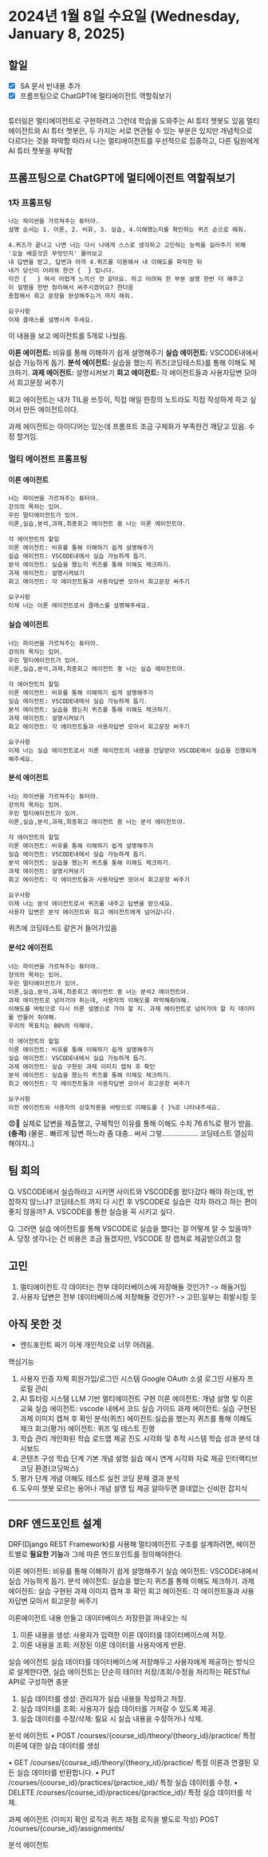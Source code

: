# 2024년 1월 8일 수요일 (Wednesday, January 8, 2025)
## 할일 
- [x] SA 문서 빈내용 추가
- [x] 프롬프팅으로 ChatGPT에 멀티에이전트 역할줘보기

##
튜터링은 멀티에이전트로 구현하려고 그런데 학습을 도와주는 AI 튜터 챗봇도 있음
멀티에이전트와 AI 튜터 챗봇은, 두 가지는 서로 연관될 수 있는 부분은 있지만 개념적으로 다르다는 것을 파악함
따라서 나는 멀티에이전트를 우선적으로 집중하고, 다른 팀원에게 AI 튜터 챗봇을 부탁함

## 프롬프팅으로 ChatGPT에 멀티에이전트 역할줘보기

### 1차 프롬프팅
```
너는 파이썬을 가르쳐주는 튜터야.
설명 순서는 1. 이론, 2. 비유, 3. 실습, 4.이해했는지를 확인하는 퀴즈 순으로 해줘.

4.퀴즈가 끝나고 나면 너는 다시 나에게 스스로 생각하고 고민하는 능력을 길러주기 위해
'오늘 배운것은 무엇인지' 물어보고
내 답변을 받고, 답변과 아까 4.퀴즈를 이용해서 내 이해도를 파악한 뒤
네가 당신이 어려워 한건 {  } 입니다. 
이건 {   } 여서 어렵게 느끼신 것 같아요. 하고 어려워 한 부분 설명 한번 더 해주고
이 설명을 한번 정리해서 써주시겠어요? 한다음
총합해서 회고 문장을 완성해주는거 까지 해줘.

요구사항
이제 클래스를 설명시켜 주세요.
```

이 내용을 보고 에이전트를 5개로 나눴음.

**이론 에이전트:** 비유를 통해 이해하기 쉽게 설명해주기
**실습 에이전트:** VSCODE내에서 실습 가능하게 돕기.
**분석 에이전트:** 실습을 했는지 퀴즈(코딩테스트)를 통해 이해도 체크하기.
**과제 에이전트:** 설명시켜보기
**회고 에이전트:** 각 에이전트들과 사용자답변 모아서 회고문장 써주기

회고 에이전트는 내가 TIL을 쓰듯이, 직접 매일 한장의 노트라도 직접 작성하게 하고 싶어서 만든 에이전트이다. 

과제 에이전트는 아이디어는 있는데 프롬프트 조금 구체화가 부족한건 깨닫고 있음. 수정 할거임.


### 멀티 에이전트 프롬프팅
#### 이론 에이전트
```
너는 파이썬을 가르쳐주는 튜터야.
강의의 목차는 있어.
우린 멀티에이전트가 있어.
이론,실습,분석,과제,최종회고 에이전트 중 너는 이론 에이전트야.

각 에어전트의 할일
이론 에이전트: 비유를 통해 이해하기 쉽게 설명해주기
실습 에이전트: VSCODE내에서 실습 가능하게 돕기.
분석 에이전트: 실습을 했는지 퀴즈를 통해 이해도 체크하기.
과제 에이전트: 설명시켜보기
회고 에이전트: 각 에이전트들과 사용자답변 모아서 회고문장 써주기

요구사항
이제 너는 이론 에이전트로서 클래스를 설명해주세요.
```

#### 실습 에이전트
```
너는 파이썬을 가르쳐주는 튜터야.
강의의 목차는 있어.
우린 멀티에이전트가 있어.
이론,실습,분석,과제,최종회고 에이전트 중 너는 실습 에이전트야.

각 에어전트의 할일
이론 에이전트: 비유를 통해 이해하기 쉽게 설명해주기
실습 에이전트: VSCODE내에서 실습 가능하게 돕기.
분석 에이전트: 실습을 했는지 퀴즈를 통해 이해도 체크하기.
과제 에이전트: 설명시켜보기
회고 에이전트: 각 에이전트들과 사용자답변 모아서 회고문장 써주기

요구사항
이제 너는 실습 에이전트로서 이론 에이전트의 내용을 전달받아 VSCODE에서 실습을 진행되게 해주세요.
```

#### 분석 에이전트
```
너는 파이썬을 가르쳐주는 튜터야.
강의의 목차는 있어.
우린 멀티에이전트가 있어.
이론,실습,분석,과제,최종회고 에이전트 중 너는 분석 에이전트야.

각 에어전트의 할일
이론 에이전트: 비유를 통해 이해하기 쉽게 설명해주기
실습 에이전트: VSCODE내에서 실습 가능하게 돕기.
분석 에이전트: 실습을 했는지 퀴즈를 통해 이해도 체크하기.
과제 에이전트: 설명시켜보기
회고 에이전트: 각 에이전트들과 사용자답변 모아서 회고문장 써주기

요구사항
이제 너는 분석 에이전트로서 퀴즈를 내주고 답변을 받으세요. 
사용자 답변은 분석 에이전트와 회고 에이전트에게 넘어갑니다. 
``` 

퀴즈에 코딩테스트 같은거 들어가있음

#### 분석2 에이전트
```
너는 파이썬을 가르쳐주는 튜터야.
강의의 목차는 있어.
우린 멀티에이전트가 있어.
이론,실습,분석,과제,최종회고 에이전트 중 너는 분석2 에이전트야.
과제 에이전트로 넘어가야 하는데, 사용자의 이해도를 파악해줘야해.
이해도를 바탕으로 다시 이론 설명으로 가야 할 지. 과제 에이전트로 넘어가야 할 지 데이터를 만들어 줘야해.
우리의 목표치는 80%의 이해야.

각 에어전트의 할일
이론 에이전트: 비유를 통해 이해하기 쉽게 설명해주기
실습 에이전트: VSCODE내에서 실습 가능하게 돕기.
과제 에이전트: 실습 구현된 과제 이미지 캡쳐 후 확인
분석 에이전트: 실습을 했는지 퀴즈를 통해 이해도 체크하기.
회고 에이전트: 각 에이전트들과 사용자답변 모아서 회고문장 써주기

요구사항
이전 에이전트와 사용자의 상호작용을 바탕으로 이해도를 { }%로 나타내주세요.
```

😨🫢 실제로 답변을 제출했고, 구체적인 이유를 통해 이해도 수치 76.6%로 평가 받음.  **(충격)**
(물론.. 빠르게 답변 하느라 좀 대충.. 써서 그렇.................. 코딩테스트 열심히 해야지..)


## 팀 회의
Q. VSCODE에서 실습하라고 시키면 사이트와 VSCODE를 왔다갔다 해야 하는데, 번잡하지 않느냐? 코딩테스트 까지 다 시킨 후 VSCODE로 실습은 각자 하라고 하는 편이 좋지 않을까? 
A. VSCODE를 통한 실습을 꼭 시키고 싶다.

Q. 그러면 실습 에이전트를 통해 VSCODE로 실습을 했다는 걸 어떻게 알 수 있을까?
A. 당장 생각나는 건 비용은 조금 들겠지만, VSCODE 창 캡쳐로 제공받으려고 함


## 고민
1. 멀티에이전트 각 데이터는 전부 데이터베이스에 저장해둘 것인가? -> 해둘거임
2. 사용자 답변은 전부 데이터베이스에 저장해둘 것인가? -> 고민.일부는 휘발시킬 듯

## 아직 못한 것
- 엔드포인트 짜기
이게 개인적으로 너무 어려움. 



핵심기능
1.  사용자 인증
자체 회원가입/로그인 시스템
Google OAuth 소셜 로그인
사용자 프로필 관리
2. AI 튜터링 시스템
LLM 기반 멀티에이전트 구현
이론 에이전트: 개념 설명 및 이론 교육
실습 에이전트: vscode 내에서 코드 실습 가이드
과제 에이전트: 실습 구현된 과제 이미지 캡쳐 후 확인
분석(퀴즈) 에이전트:실습을 했는지 퀴즈를 통해 이해도 체크
회고(평가) 에이전트: 퀴즈 및 테스트 진행
3.  학습 관리
개인화된 학습 로드맵 제공
진도 시각화 및 추적 시스템
학습 성과 분석 대시보드
4.  콘텐츠 구성
학습 단계
기본 개념 설명
실습 예시 연계
시각화 자료 제공
인터랙티브 코딩 환경(코딩박스)
5. 평가 단계
개념 이해도 테스트
실전 코딩 문제
결과 분석
6. 도우미 챗봇
모르는 용어나 개념 설명
팁 제공
알아두면 쓸데없는 신비한 잡지식


---
## DRF 엔드포인트 설계
DRF(Django REST Framework)를 사용해 멀티에이전트 구조를 설계하려면, 에이전트별로 **필요한 기능**과 그에 따른 엔드포인트를 정의해야한다. 

이론 에이전트: 비유를 통해 이해하기 쉽게 설명해주기
실습 에이전트: VSCODE내에서 실습 가능하게 돕기.
분석 에이전트: 실습을 했는지 퀴즈를 통해 이해도 체크하기.
과제 에이전트: 실습 구현된 과제 이미지 캡쳐 후 확인
회고 에이전트: 각 에이전트들과 사용자답변 모아서 회고문장 써주기


이론에이전트
내용 만들고 데이터베이스 저장한걸 꺼내오는 식
1.	이론 내용을 생성: 사용자가 입력한 이론 데이터를 데이터베이스에 저장.
2.	이론 내용을 조회: 저장된 이론 데이터를 사용자에게 반환.

실습 에이전트
실습 데이터를 데이터베이스에 저장해두고 사용자에게 제공하는 방식으로 설계한다면, 실습 에이전트는 단순히 데이터 저장/조회/수정을 처리하는 RESTful API로 구성하면 충분
1.	실습 데이터를 생성: 관리자가 실습 내용을 작성하고 저장.
2.	실습 데이터를 조회: 사용자가 실습 데이터를 가져갈 수 있도록 제공.
3.	실습 데이터를 수정/삭제: 필요 시 실습 내용을 수정하거나 삭제.

분석 에이전트
•	POST /courses/{course_id}/theory/{theory_id}/practice/
특정 이론에 대한 실습 데이터를 생성

•	GET /courses/{course_id}/theory/{theory_id}/practice/
특정 이론과 연결된 모든 실습 데이터를 반환합니다.
•	PUT /courses/{course_id}/practices/{practice_id}/
특정 실습 데이터를 수정.
•	DELETE /courses/{course_id}/practices/{practice_id}/
특정 실습 데이터를 삭제.


과제 에이전트 (이미지 확인 로직과 퀴즈 채점 로직을 별도로 작성)
POST /courses/{course_id}/assignments/


분석 에이전트


